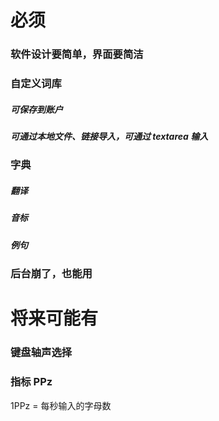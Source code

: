# 必须
### 软件设计要简单，界面要简洁
### 自定义词库
##### 可保存到账户
##### 可通过本地文件、链接导入，可通过 textarea 输入
### 字典
##### 翻译
##### 音标
##### 例句

### 后台崩了，也能用

# 将来可能有
### 键盘轴声选择
### 指标 PPz
1PPz = 每秒输入的字母数  
